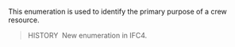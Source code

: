 ﻿This enumeration is used to identify the primary purpose of a crew resource.

> HISTORY&nbsp; New enumeration in IFC4.
